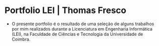 # Portfolio LEI | Thomas Fresco

* O presente portfolio é o resultado de uma seleção de alguns trabalhos por mim realizados durante a Licenciatura em Engenharia Informática (LEI), na Faculdade de Ciências e Tecnologia da Universidade de Coimbra. 
